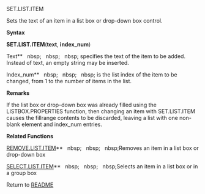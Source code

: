 SET.LIST.ITEM

Sets the text of an item in a list box or drop-down box control.

**Syntax**

**SET.LIST.ITEM**(**text**, **index\_num**)

Text**&nbsp;&nbsp;&nbsp;nbsp;&nbsp;&nbsp;&nbsp;nbsp;&nbsp;&nbsp;&nbsp;nbsp;&nbsp;specifies the text of the item to be added.
Instead of text, an empty string may be inserted.

Index\_num**&nbsp;&nbsp;&nbsp;nbsp;&nbsp;&nbsp;&nbsp;nbsp;&nbsp;&nbsp;&nbsp;nbsp;&nbsp;is the list index of the item to be
changed, from 1 to the number of items in the list.

**Remarks**

If the list box or drop-down box was already filled using the
LISTBOX.PROPERTIES function, then changing an item with SET.LIST.ITEM
causes the fillrange contents to be discarded, leaving a list with one
non-blank element and index\_num entries.

**Related Functions**

[REMOVE.LIST.ITEM](REMOVE.LIST.ITEM.md)**&nbsp;&nbsp;&nbsp;nbsp;&nbsp;&nbsp;&nbsp;nbsp;&nbsp;&nbsp;&nbsp;nbsp;Removes an item in a list box or
drop-down box

[SELECT.LIST.ITEM](SELECT.LIST.ITEM.md)**&nbsp;&nbsp;&nbsp;nbsp;&nbsp;&nbsp;&nbsp;nbsp;&nbsp;&nbsp;&nbsp;nbsp;Selects an item in a list box or in a
group box



Return to [README](README.md)


